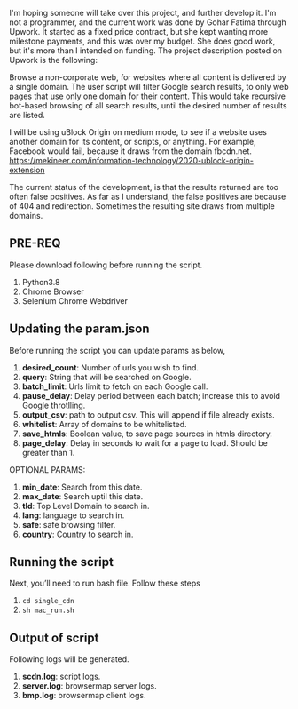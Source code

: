 I'm hoping someone will take over this project, and further develop it.  I'm not a programmer, and the current work was done by Gohar Fatima through Upwork.  It started as a fixed price contract, but she kept wanting more milestone payments, and this was over my budget.  She does good work, but it's more than I intended on funding.  The project description posted on Upwork is the following:

<project>
Browse a non-corporate web, for websites where all content is delivered by a single domain.
The user script will filter Google search results, to only web pages that use only one domain for their content.  This would take recursive bot-based browsing of all search results, until the desired number of results are listed.

I will be using uBlock Origin on medium mode, to see if a website uses another domain for its content, or scripts, or anything.  For example, Facebook would fail, because it draws from the domain fbcdn.net.  https://mekineer.com/information-technology/2020-ublock-origin-extension
</project>

The current status of the development, is that the results returned are too often false positives.  As far as I understand, the false positives are because of 404 and redirection.  Sometimes the resulting site draws from multiple domains.

## PRE-REQ
Please download following before running the script.
1. Python3.8
1. Chrome Browser
1. Selenium Chrome Webdriver

## Updating the param.json
Before running the script you can update params as below,
1. **desired_count**: Number of urls you wish to find.
1. **query**: String that will be searched on Google.
1. **batch_limit**: Urls limit to fetch on each Google call.
1. **pause_delay**: Delay period between each batch; increase this to avoid Google throtlling.
1. **output_csv**: path to output csv. This will append if file already exists.
1. **whitelist**: Array of domains to be whitelisted.
1. **save_htmls**: Boolean value, to save page sources in htmls directory.
1. **page_delay**: Delay in seconds to wait for a page to load. Should be greater than 1.


OPTIONAL PARAMS:
1. **min_date**: Search from this date.
1. **max_date**: Search uptil this date.
1. **tld**: Top Level Domain to search in.
1. **lang**: language to search in.
1. **safe**: safe browsing filter.
1. **country**: Country to search in.

## Running the script
Next, you’ll need to run bash file. Follow these steps
1. ```cd single_cdn```
2. ```sh mac_run.sh```

## Output of script
Following logs will be generated.
1. **scdn.log**: script logs.
1. **server.log**: browsermap server logs.
1. **bmp.log**: browsermap client logs.
